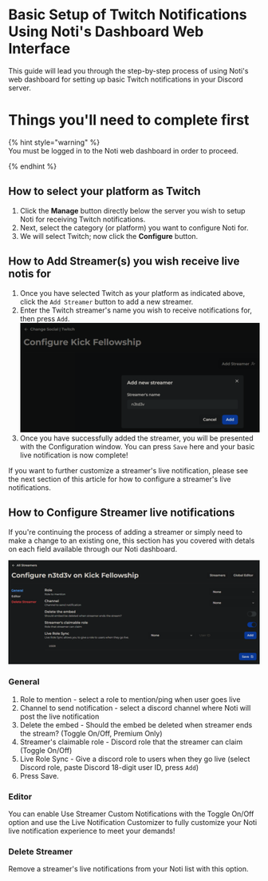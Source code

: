 # Basic Setup of Twitch Notifications Using Noti's Dashboard Web Interface

This guide will lead you through the step-by-step process of using Noti's web dashboard for setting up basic Twitch notifications in your Discord server.

# Things you'll need to complete first

{% hint style="warning" %} \
You must be logged in to the Noti web dashboard in order to proceed.
<!--You will need to have already completed the [Web Dashboard: Basics & Logging In](dashboard.md) steps before proceeding.-->
{% endhint %}

## How to select your platform as Twitch

1. Click the **Manage** button directly below the server you wish to setup Noti for receiving Twitch notifications.
2. Next, select the category (or platform) you want to configure Noti for.
3. We will select Twitch; now click the **Configure** button.

## How to Add Streamer(s) you wish receive live notis for

1. Once you have selected Twitch as your platform as indicated above, click the `Add Streamer` button to add a new streamer.
2. Enter the Twitch streamer's name you wish to receive notifications for, then press `Add`. \
![](../../.gitbook/assets/twitch_add_streamer.png)
3. Once you have successfully added the streamer, you will be presented with the Configuration window. You can press `Save` here and your basic live notification is now complete! 

If you want to further customize a streamer's live notification, please see the next section of this article for how to configure a streamer's live notifications.

## How to Configure Streamer live notifications

If you're continuing the process of adding a streamer or simply need to make a change to an existing one, this section has you covered with detals on each field available through our Noti dashboard.

![](../../.gitbook/assets/twitch_configure_streamer.png)

### General
  1. Role to mention - select a role to mention/ping when user goes live
  2. Channel to send notification - select a discord channel where Noti will post the live notification
  3. Delete the embed - Should the embed be deleted when streamer ends the stream? (Toggle On/Off, Premium Only)
  4. Streamer's claimable role - Discord role that the streamer can claim (Toggle On/Off)
  5. Live Role Sync - Give a discord role to users when they go live (select Discord role, paste Discord 18-digit user ID, press `Add`)
  6. Press Save.

### Editor
  You can enable Use Streamer Custom Notifications with the Toggle On/Off option and use the Live Notification Customizer to fully customize your Noti live notification experience to meet your demands!

### Delete Streamer
  Remove a streamer's live notifications from your Noti list with this option.
